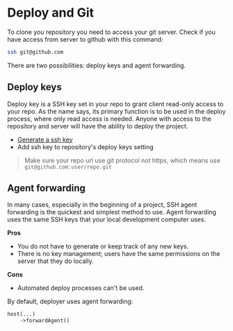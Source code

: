 # Deploy and Git

To clone you repository you need to access your git server. 
Check if you have access from server to github with this command:

~~~bash
ssh git@github.com
~~~


There are two possibilities: deploy keys and agent forwarding.

## Deploy keys

Deploy key is a SSH key set in your repo to grant client read-only access to your repo.
As the name says, its primary function is to be used in the deploy process, where only read access is needed.
Anyone with access to the repository and server will have the ability to deploy the project.

* [Generate a ssh key](https://help.github.com/articles/connecting-to-github-with-ssh/)
* Add ssh key to repository's deploy keys setting
   
> Make sure your repo url use git protocol not https, which means use `git@github.com:user/repo.git`


## Agent forwarding

In many cases, especially in the beginning of a project, 
SSH agent forwarding is the quickest and simplest method to use. 
Agent forwarding uses the same SSH keys that your local development computer uses.

**Pros**
* You do not have to generate or keep track of any new keys.
* There is no key management; users have the same permissions on the server that they do locally.

**Cons**
* Automated deploy processes can't be used.

By default, deployer uses agent forwarding:

~~~php
host(...)
    ->forwardAgent()
~~~
